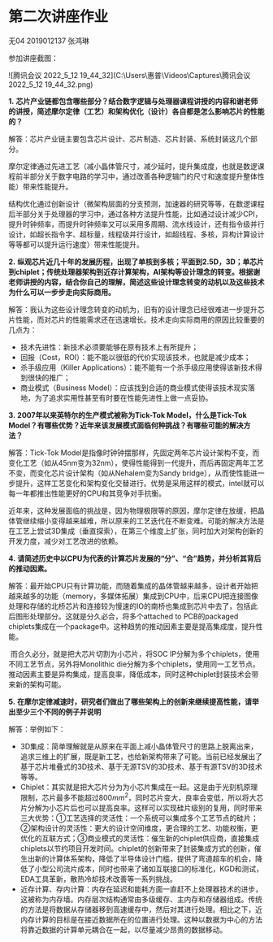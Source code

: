# 第二次讲座作业

无04  2019012137  张鸿琳

 参加讲座截图：

![腾讯会议 2022_5_12 19_44_32](C:\Users\惠普\Videos\Captures\腾讯会议 2022_5_12 19_44_32.png)

**1.**   **芯片产业链都包含哪些部分？结合数字逻辑与处理器课程讲授的内容和谢老师的讲授，简述摩尔定律（工艺）和架构优化（设计）各自都是怎么影响芯片的性能的？**

解答：芯片产业链主要包含芯片设计、芯片制造、芯片封装、系统封装这几个部分。

​		摩尔定律通过先进工艺（减小晶体管尺寸，减少延时，提升集成度，也就是数逻课程前半部分关于数字电路的学习中，通过改善各种逻辑门的尺寸和速度提升整体性能）带来性能提升。

​		结构优化通过创新设计（微架构层面的分支预测，加速器的研究等等，在数逻课程后半部分关于处理器的学习中，通过各种方法提升性能，比如通过设计减少CPI，提升时钟频率，而提升时钟频率又可以采用多周期、流水线设计，还有指令级并行设计，如超长指令字、超标量，线程级并行设计，如超线程、多核，异构计算设计等等都可以提升运行速度）带来性能提升。

**2.**   **纵观芯片近几十年的发展历程，出现了单核到多核；平面到2.5D，3D；单芯片到chiplet；传统处理器架构到近存计算架构，AI架构等设计理念的转变。根据谢老师讲授的内容，结合你自己的理解，简述这些设计理念转变的动机以及这些技术为什么可以一步步走向实际商用。**

解答：我认为这些设计理念转变的动机为，旧有的设计理念已经很难进一步提升芯片性能，而对芯片的性能需求还在迅速增长。技术走向实际商用的原因比较重要的几点为：

- 技术先进性：新技术必须要能够在原有技术上有所提升；
- 回报（Cost，ROI）：能不能以很低的代价实现该技术，也就是减少成本；
- 杀手级应用（Killer Applications）：能不能有一个杀手级应用使得该新技术得到很快的推广；
- 商业模式（Business Model）：应该找到合适的商业模式使得该技术现实落地，为了追求实用性甚至有时要在性能先进性上做一点妥协。

**3.**   **2007年以来英特尔的生产模式被称为Tick-Tok Model，什么是Tick-Tok Model？有哪些优势？近年来该发展模式面临何种挑战？有哪些可能的解决方法？**

解答：Tick-Tok Model是指像时钟钟摆那样，先固定两年芯片设计架构不变，而变化工艺（如从45nm变为32nm），使得性能得到一代提升，而后再固定两年工艺不变，而变化芯片设计架构（如从Nehalem变为Sandy bridge），从而使性能进一步提升，这样工艺变化和架构变化交替进行。优势是采用这样的模式，intel就可以每一年都推出性能更好的CPU和其竞争对手抗衡。

​		近年来，这种发展面临的挑战是，因为物理极限等的原因，摩尔定律在放缓，把晶体管继续缩小变得越来越难，所以原来的工艺迭代在不断变难。可能的解决方法是在工艺上尝试3D集成（垂直探索），在第三个维度上扩张，同时加大对架构创新的开发力度，减少对工艺改进的依赖。

**4.**   **请简述历史中以CPU为代表的计算芯片发展的“分”、“合”趋势，并分析其背后的推动因素。**

解答：最开始CPU只有计算功能，而随着集成的晶体管越来越多，设计者开始把越来越多的功能（memory，多媒体拓展）集成到CPU中，后来CPU把连接图像处理和存储的北桥芯片和连接较为慢速的IO的南桥也集成到芯片中去了，包括此后图形处理部分。这就是分久必合，将多个attached to PCB的packaged chiplets集成在一个package中。这种趋势的推动因素主要是提高集成度，提升性能。

​		而合久必分，就是把大芯片切割为小芯片，将SOC IP分解为多个chiplets，使用不同工艺节点，另外将Monolithic die分解为多个chiplets，使用同一工艺节点。推动因素主要是异构集成，提高良率，降低成本，同时这种chiplet封装技术会带来新的架构可能。

**5.**   **在摩尔定律减速时，研究者们做出了哪些架构上的创新来继续提高性能，请举出至少三个不同的例子并说明**

解答：举例如下：

- 3D集成：简单理解就是从原来在平面上减小晶体管尺寸的思路上脱离出来，追求三维上的扩展，既是新工艺，也给新架构带来了可能。当前已经发展出了基于芯片堆叠式的3D技术、基于无源TSV的3D技术、基于有源TSV的3D技术等等。
- Chiplet：其实就是把大芯片分为为小芯片集成在一起。这是由于光刻机原理限制，芯片最多不能超过800$mm^2$，同时芯片变大，良率会变低，所以将大芯片分解为小芯片后也可以提高良率。这样可以实现硅片级别的复用，同时带来三大优势：①工艺选择的灵活性：一个系统可以集成多个工艺节点的硅片；②架构设计的灵活性：更大的设计空间维度，更合理的工艺、功能权衡，更优化的互联方式；③商业模式的灵活性：催生新的chiplet供应商，直接集成chiplets以节约项目开发时间。chiplet的创新带来了封装集成方式的创新，催生出新的计算体系架构，降低了半导体设计门槛，提供了弯道超车的机会，降低了小型公司流片成本，同时也带来了诸如互联接口的标准化，KGD和测试，EDA工具革新，散热冷却技术改善等一系列挑战。
- 近存计算、存内计算：内存在延迟和能耗方面一直赶不上处理器技术的进步，这被称为内存墙。内存层次结构通常由多级缓存、主内存和存储器组成。传统的方法是将数据从存储器移到高速缓存中，然后对其进行处理。相比之下，近内存计算的目标是在接近数据所在的位置进行处理。这种以数据为中心的方法将靠近数据的计算单元耦合在一起，以尽量减少昂贵的数据移动。

